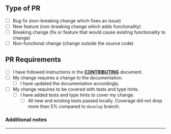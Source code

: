 ## Type of PR
<!--- What types of changes does your code introduce? Put an `x` in all the
boxes that apply: -->
- [ ] Bug fix (non-breaking change which fixes an issue)
- [ ] New feature (non-breaking change which adds functionality)
- [ ] Breaking change (fix or feature that would cause existing functionality to change)
- [ ] Non-functional change (change outside the source code)
## PR Requirements
- [ ] I have followed instructions in the [**CONTRIBUTING**](https://github.com/nikolamilojica/illuminate/blob/develop/CONTRIBUTING.md) document.
- [ ] My change requires a change to the documentation.
  - [ ] I have updated the documentation accordingly.
- [ ] My change requires to be covered with tests and type hints.
  - [ ] I have added tests and type hints to cover my change.
    - [ ] All new and existing tests passed locally. Coverage did not drop more than 5% compared to `develop` branch.
### Additional notes
___
<!--- Add any additional notes here: -->
